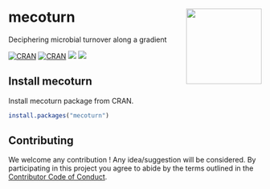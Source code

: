 # mecoturn <a href="https://chiliubio.github.io/microeco_tutorial/"><img src="https://user-images.githubusercontent.com/20815519/233940828-3a1678bc-5313-49ad-8ed5-9d50ac19d664.png" width=150 align="right" ></a>

Deciphering microbial turnover along a gradient

[![CRAN](https://www.r-pkg.org/badges/version/mecoturn)](https://cran.r-project.org/web/packages/mecoturn/index.html)
[![CRAN](https://cranlogs.r-pkg.org/badges/grand-total/mecoturn)](https://cran.r-project.org/web/packages/mecoturn/index.html)
![](https://img.shields.io/badge/Release-v0.3.0-blue.svg) ![](https://img.shields.io/badge/Test-v0.3.1-red.svg)


## Install mecoturn

Install mecoturn package from CRAN.

```r
install.packages("mecoturn")
```



## Contributing

We welcome any contribution \! 
Any idea/suggestion will be considered.
By participating in this project you agree to abide by the terms outlined in the [Contributor Code of Conduct](CONDUCT.md).
